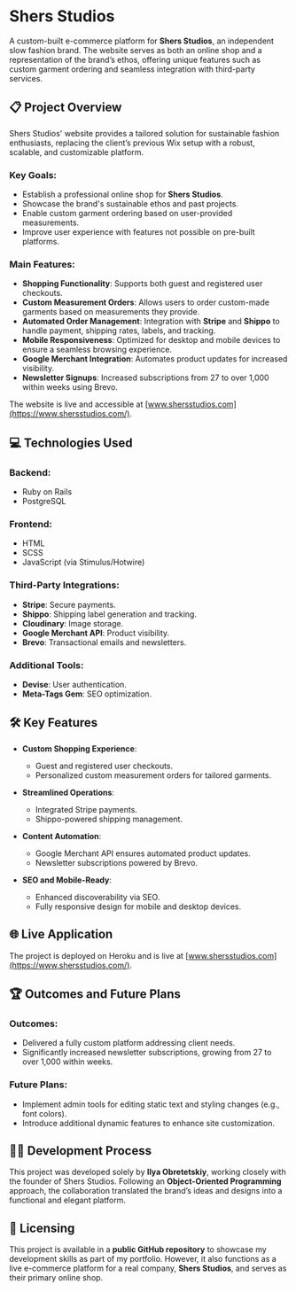 # Shers Studios

A custom-built e-commerce platform for **Shers Studios**, an independent slow fashion brand. The website serves as both an online shop and a representation of the brand’s ethos, offering unique features such as custom garment ordering and seamless integration with third-party services.

## 📋 Project Overview

Shers Studios' website provides a tailored solution for sustainable fashion enthusiasts, replacing the client’s previous Wix setup with a robust, scalable, and customizable platform.

### Key Goals:
- Establish a professional online shop for **Shers Studios**.
- Showcase the brand's sustainable ethos and past projects.
- Enable custom garment ordering based on user-provided measurements.
- Improve user experience with features not possible on pre-built platforms.

### Main Features:
- **Shopping Functionality**: Supports both guest and registered user checkouts.
- **Custom Measurement Orders**: Allows users to order custom-made garments based on measurements they provide.
- **Automated Order Management**: Integration with **Stripe** and **Shippo** to handle payment, shipping rates, labels, and tracking.
- **Mobile Responsiveness**: Optimized for desktop and mobile devices to ensure a seamless browsing experience.
- **Google Merchant Integration**: Automates product updates for increased visibility.
- **Newsletter Signups**: Increased subscriptions from 27 to over 1,000 within weeks using Brevo.

The website is live and accessible at [www.shersstudios.com](https://www.shersstudios.com/).

## 💻 Technologies Used

### Backend:
- Ruby on Rails
- PostgreSQL

### Frontend:
- HTML
- SCSS
- JavaScript (via Stimulus/Hotwire)

### Third-Party Integrations:
- **Stripe**: Secure payments.
- **Shippo**: Shipping label generation and tracking.
- **Cloudinary**: Image storage.
- **Google Merchant API**: Product visibility.
- **Brevo**: Transactional emails and newsletters.

### Additional Tools:
- **Devise**: User authentication.
- **Meta-Tags Gem**: SEO optimization.

## 🛠️ Key Features

- **Custom Shopping Experience**: 
  - Guest and registered user checkouts.
  - Personalized custom measurement orders for tailored garments.

- **Streamlined Operations**: 
  - Integrated Stripe payments.
  - Shippo-powered shipping management.

- **Content Automation**: 
  - Google Merchant API ensures automated product updates.
  - Newsletter subscriptions powered by Brevo.

- **SEO and Mobile-Ready**: 
  - Enhanced discoverability via SEO.
  - Fully responsive design for mobile and desktop devices.

## 🌐 Live Application

The project is deployed on Heroku and is live at [www.shersstudios.com](https://www.shersstudios.com/).

## 🏆 Outcomes and Future Plans

### Outcomes:
- Delivered a fully custom platform addressing client needs.
- Significantly increased newsletter subscriptions, growing from 27 to over 1,000 within weeks.

### Future Plans:
- Implement admin tools for editing static text and styling changes (e.g., font colors).
- Introduce additional dynamic features to enhance site customization.

## 🧑‍💻 Development Process

This project was developed solely by **Ilya Obretetskiy**, working closely with the founder of Shers Studios. Following an **Object-Oriented Programming** approach, the collaboration translated the brand’s ideas and designs into a functional and elegant platform.

## 📖 Licensing

This project is available in a **public GitHub repository** to showcase my development skills as part of my portfolio. However, it also functions as a live e-commerce platform for a real company, **Shers Studios**, and serves as their primary online shop.
